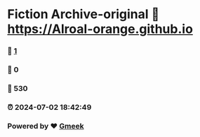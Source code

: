 # Fiction Archive-original :link: https://Alroal-orange.github.io 
### :page_facing_up: [1](https://Alroal-orange.github.io/tag.html) 
### :speech_balloon: 0 
### :hibiscus: 530 
### :alarm_clock: 2024-07-02 18:42:49 
### Powered by :heart: [Gmeek](https://github.com/Meekdai/Gmeek)
